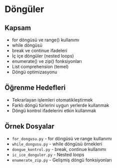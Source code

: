 # Döngüler

## Kapsam
- for döngüsü ve range() kullanımı
- while döngüsü
- break ve continue ifadeleri
- İç içe döngüler (nested loops)
- enumerate() ve zip() fonksiyonları
- List comprehension (temel)
- Döngü optimizasyonu

## Öğrenme Hedefleri
- Tekrarlayan işlemleri otomatikleştirmek
- Farklı döngü türlerini uygun yerlerde kullanmak
- Döngü kontrol ifadelerini etkin kullanmak

## Örnek Dosyalar
- `for_dongusu.py` - for döngüsü ve range kullanımı
- `while_dongusu.py` - while döngüsü örnekleri
- `dongue_kontrol.py` - break, continue kullanımı
- `ic_ice_donguler.py` - Nested loops
- `enumerate_zip.py` - Gelişmiş döngü fonksiyonları